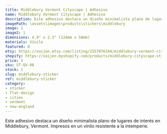 ```yaml
---
title: Middlebury Vermont Cityscape | Adhesivo
name: Middlebury Vermont Cityscape | Adhesivo
description: Este adhesivo destaca un diseño minimalista plano de lugares de interés en Middlebury, Vermont. Impresos en un vínilo resistente a la intemperie.
imagePath: \assets\images\products\stickers\middlebury
image: 1
image2: 1
dimensions: 4.9" x 2.3" (124mm x 58mm)
materials: Vínilo
featured: 0
etsy: https://soijen.etsy.com/listing/1557076194/middlebury-vermont-cityscape-sticker?utm_source=Copy&utm_medium=ListingManager&utm_campaign=Share&utm_term=so.lmsm&share_time=1695302002743
shopify: https://soijen.myshopify.com/products/middlebury-cityscape-sticker
price: 5
sku: ST-QV-08
stock: 1
slug: middlebury-sticker
ref: middlebury-sticker
category:
- sticker
- flat-design
- cities
- vermont
- new-england
---
```

Este adhesivo destaca un diseño minimalista plano de lugares de interés en Middlebury, Vermont. Impresos en un vínilo resistente a la intemperie.